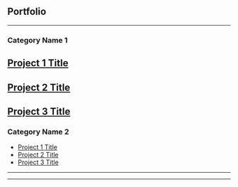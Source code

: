 
## Portfolio

---

### Category Name 1

[Project 1 Title]()
<img src=""/>
---
[Project 2 Title]()
<img src=""/>
---
[Project 3 Title]()
<img src=""/>
---


### Category Name 2

- [Project 1 Title]()
- [Project 2 Title]()
- [Project 3 Title]()

---






---